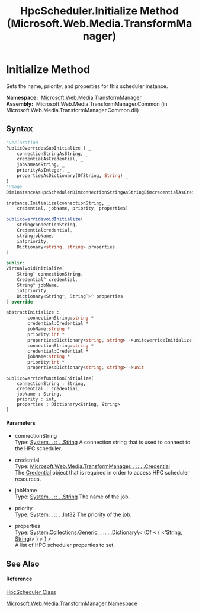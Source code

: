 ﻿---
title: HpcScheduler.Initialize Method  (Microsoft.Web.Media.TransformManager)
TOCTitle: Initialize Method
ms:assetid: M:Microsoft.Web.Media.TransformManager.HpcScheduler.Initialize(System.String,Microsoft.Web.Media.TransformManager.Credential,System.String,System.Int32,System.Collections.Generic.Dictionary{System.String,System.String})
ms:mtpsurl: https://msdn.microsoft.com/en-us/library/microsoft.web.media.transformmanager.hpcscheduler.initialize(v=VS.90)
ms:contentKeyID: 35520706
ms.date: 06/14/2012
mtps_version: v=VS.90
f1_keywords:
- Microsoft.Web.Media.TransformManager.HpcScheduler.Initialize
dev_langs:
- CSharp
- JScript
- VB
- FSharp
- c++
api_location:
- Microsoft.Web.Media.TransformManager.Common.dll
api_name:
- Microsoft.Web.Media.TransformManager.HpcScheduler.Initialize
api_type:
- Managed
topic_type:
- apiref
- kbSyntax
product_family_name: VS
ROBOTS: INDEX,FOLLOW
---

# Initialize Method

Sets the name, priority, and properties for this scheduler instance.

**Namespace:**  [Microsoft.Web.Media.TransformManager](microsoft-web-media-transformmanager-namespace.md)  
**Assembly:**  Microsoft.Web.Media.TransformManager.Common (in Microsoft.Web.Media.TransformManager.Common.dll)

## Syntax

``` vb
'Declaration
PublicOverridesSubInitialize ( _
    connectionStringAsString, _
    credentialAsCredential, _
    jobNameAsString, _
    priorityAsInteger, _
    propertiesAsDictionary(OfString, String) _
)
'Usage
DiminstanceAsHpcSchedulerDimconnectionStringAsStringDimcredentialAsCredentialDimjobNameAsStringDimpriorityAsIntegerDimpropertiesAsDictionary(OfString, String)

instance.Initialize(connectionString, _
    credential, jobName, priority, properties)
```

``` csharp
publicoverridevoidInitialize(
    stringconnectionString,
    Credentialcredential,
    stringjobName,
    intpriority,
    Dictionary<string, string> properties
)
```

``` c++
public:
virtualvoidInitialize(
    String^ connectionString, 
    Credential^ credential, 
    String^ jobName, 
    intpriority, 
    Dictionary<String^, String^>^ properties
) override
```

``` fsharp
abstractInitialize : 
        connectionString:string * 
        credential:Credential * 
        jobName:string * 
        priority:int * 
        properties:Dictionary<string, string> ->unitoverrideInitialize : 
        connectionString:string * 
        credential:Credential * 
        jobName:string * 
        priority:int * 
        properties:Dictionary<string, string> ->unit
```

``` jscript
publicoverridefunctionInitialize(
    connectionString : String, 
    credential : Credential, 
    jobName : String, 
    priority : int, 
    properties : Dictionary<String, String>
)
```

#### Parameters

  - connectionString  
    Type: [System. . :: . .String](https://msdn.microsoft.com/en-us/library/s1wwdcbf\(v=vs.90\))  
    A connection string that is used to connect to the HPC scheduler.  

<!-- end list -->

  - credential  
    Type: [Microsoft.Web.Media.TransformManager. . :: . .Credential](credential-class-microsoft-web-media-transformmanager.md)  
    The [Credential](credential-class-microsoft-web-media-transformmanager.md) object that is required in order to access HPC scheduler resources.  

<!-- end list -->

  - jobName  
    Type: [System. . :: . .String](https://msdn.microsoft.com/en-us/library/s1wwdcbf\(v=vs.90\))  
    The name of the job.  

<!-- end list -->

  - priority  
    Type: [System. . :: . .Int32](https://msdn.microsoft.com/en-us/library/td2s409d\(v=vs.90\))  
    The priority of the job.  

<!-- end list -->

  - properties  
    Type: [System.Collections.Generic. . :: . .Dictionary](https://msdn.microsoft.com/en-us/library/xfhwa508\(v=vs.90\))\< (Of \< ( \<'[String](https://msdn.microsoft.com/en-us/library/s1wwdcbf\(v=vs.90\)), [String](https://msdn.microsoft.com/en-us/library/s1wwdcbf\(v=vs.90\))\> ) \> ) \>  
    A list of HPC scheduler properties to set.  

## See Also

#### Reference

[HpcScheduler Class](hpcscheduler-class-microsoft-web-media-transformmanager.md)

[Microsoft.Web.Media.TransformManager Namespace](microsoft-web-media-transformmanager-namespace.md)

